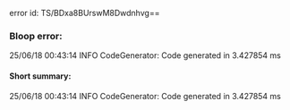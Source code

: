 error id: TS/BDxa8BUrswM8Dwdnhvg==
### Bloop error:

25/06/18 00:43:14 INFO CodeGenerator: Code generated in 3.427854 ms
#### Short summary: 

25/06/18 00:43:14 INFO CodeGenerator: Code generated in 3.427854 ms